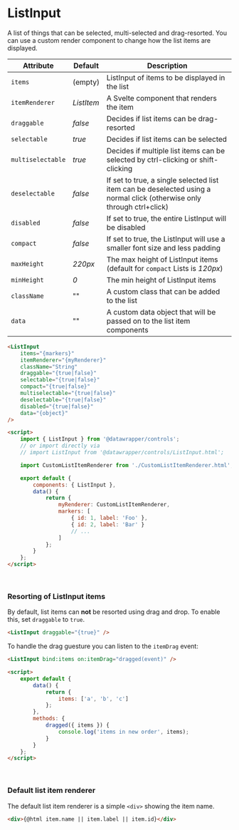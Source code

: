 # ListInput

A list of things that can be selected, multi-selected and drag-resorted. You can use a custom render component to change how the list items are displayed.

| Attribute         | Default    | Description                                                                                                            |
| ----------------- | ---------- | ---------------------------------------------------------------------------------------------------------------------- |
| `items`           | (empty)    | ListInput of items to be displayed in the list                                                                         |
| `itemRenderer`    | _ListItem_ | A Svelte component that renders the item                                                                               |
| `draggable`       | _false_    | Decides if list items can be drag-resorted                                                                             |
| `selectable`      | _true_     | Decides if list items can be selected                                                                                  |
| `multiselectable` | _true_     | Decides if multiple list items can be selected by ctrl-clicking or shift-clicking                                      |
| `deselectable`    | _false_    | If set to true, a single selected list item can be deselected using a normal click (otherwise only through ctrl+click) |
| `disabled`        | _false_    | If set to true, the entire ListInput will be disabled                                                                  |
| `compact`         | _false_    | If set to true, the ListInput will use a smaller font size and less padding                                            |
| `maxHeight`       | _220px_    | The max height of ListInput items (default for `compact` Lists is _120px_)                                             |
| `minHeight`       | _0_        | The min height of ListInput items                                                                                      |
| `className`       | ""         | A custom class that can be added to the list                                                                           |
| `data`            | ""         | A custom data object that will be passed on to the list item components                                                |

```html
<ListInput
    items="{markers}"
    itemRenderer="{myRenderer}"
    className="String"
    draggable="{true|false}"
    selectable="{true|false}"
    compact="{true|false}"
    multiselectable="{true|false}"
    deselectable="{true|false}"
    disabled="{true|false}"
    data="{object}"
/>

<script>
    import { ListInput } from '@datawrapper/controls';
    // or import directly via
    // import ListInput from '@datawrapper/controls/ListInput.html';

    import CustomListItemRenderer from './CustomListItemRenderer.html';

    export default {
        components: { ListInput },
        data() {
            return {
                myRenderer: CustomListItemRenderer,
                markers: [
                    { id: 1, label: 'Foo' },
                    { id: 2, label: 'Bar' }
                    // ...
                ]
            };
        }
    };
</script>
```

&nbsp;

### Resorting of ListInput items

By default, list items can **not** be resorted using drag and drop. To enable this, set `draggable` to `true`.

```html
<ListInput draggable="{true}" />
```

To handle the drag guesture you can listen to the `itemDrag` event:

```html
<ListInput bind:items on:itemDrag="dragged(event)" />

<script>
    export default {
        data() {
            return {
                items: ['a', 'b', 'c']
            };
        },
        methods: {
            dragged({ items }) {
                console.log('items in new order', items);
            }
        }
    };
</script>
```

&nbsp;

### Default list item renderer

The default list item renderer is a simple `<div>` showing the item name.

```html
<div>{@html item.name || item.label || item.id}</div>
```
